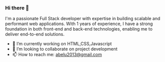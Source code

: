 ### Hi there 👋
I'm a passionate Full Stack developer with expertise in building scalable and performant web applications. With 1 years of experience, I have a strong foundation in both front-end and back-end technologies, enabling me to deliver end-to-end solutions.

- 🔭 I’m currently working on HTML,CSS,Javascript
- 👯 I’m looking to collaborate on project development 
- 📫 How to reach me: abelu2013@gmail.com
